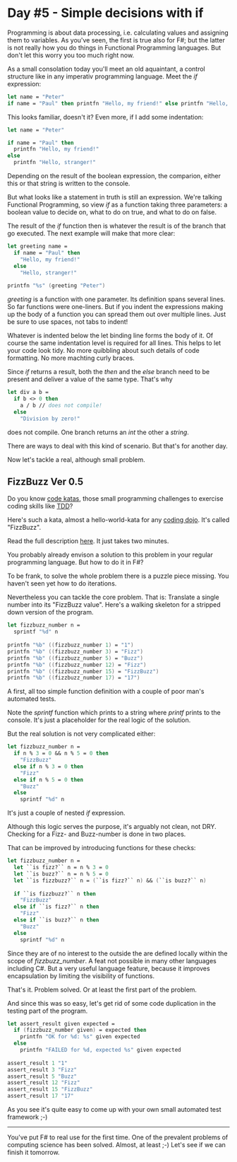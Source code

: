 # Day #5 - Simple decisions with if
Programming is about data processing, i.e. calculating values and assigning them to variables. As you've seen, the first is true also for F#; but the latter is not really how you do things in Functional Programming languages. But don't let this worry you too much right now.

As a small consolation today you'll meet an old aquaintant, a control structure like in any imperativ programming language. Meet the _if_ expression:

```fsharp
let name = "Peter"
if name = "Paul" then printfn "Hello, my friend!" else printfn "Hello, stranger!"
```

This looks familiar, doesn't it? Even more, if I add some indentation:

```fsharp
let name = "Peter"

if name = "Paul" then 
  printfn "Hello, my friend!"
else 
  printfn "Hello, stranger!"
```

Depending on the result of the boolean expression, the comparion, either this or that string is written to the console.

But what looks like a statement in truth is still an expression. We're talking Functional Programming, so view _if_ as a function taking three parameters: a boolean value to decide on, what to do on true, and what to do on false.

The result of the _if_ function then is whatever the result is of the branch that go executed. The next example will make that more clear:

```fsharp
let greeting name =
  if name = "Paul" then 
    "Hello, my friend!"
  else 
    "Hello, stranger!"
    
printfn "%s" (greeting "Peter")
```

_greeting_ is a function with one parameter. Its definition spans several lines. So far functions were one-liners. But if you indent the expressions making up the body of a function you can spread them out over multiple lines. Just be sure to use spaces, not tabs to indent!

Whatever is indented below the let binding line forms the body of it. Of course the same indentation level is required for all lines. This helps to let your code look tidy. No more quibbling about such details of code formatting. No more machting curly braces.

Since _if_ returns a result, both the _then_ and the _else_ branch need to be present and deliver a value of the same type. That's why

```fsharp
let div a b =
  if b <> 0 then
    a / b // does not compile!
  else
    "Division by zero!"
```

does not compile. One branch returns an _int_ the other a _string_.

There are ways to deal with this kind of scenario. But that's for another day.

Now let's tackle a real, although small problem.

## FizzBuzz Ver 0.5
Do you know [code katas](http://en.wikipedia.org/wiki/Kata_(programming)), those small programming challenges to exercise coding skills like [TDD](http://en.wikipedia.org/wiki/Test-driven_development)?

Here's such a kata, almost a hello-world-kata for any [coding dojo](http://codingdojo.org). It's called "FizzBuzz".

Read the full description [here](https://app.box.com/s/kvrd51oykrob44xv2t379k98ay9ai568). It just takes two minutes.

You probably already envison a solution to this problem in your regular programming language. But how to do it in F#?

To be frank, to solve the whole problem there is a puzzle piece missing. You haven't seen yet how to do iterations.

Nevertheless you can tackle the core problem. That is: Translate a single number into its "FizzBuzz value". Here's a walking skeleton for a stripped down version of the program.

```fsharp
let fizzbuzz_number n =
  sprintf "%d" n
  
printfn "%b" ((fizzbuzz_number 1) = "1")
printfn "%b" ((fizzbuzz_number 3) = "Fizz")
printfn "%b" ((fizzbuzz_number 5) = "Buzz")
printfn "%b" ((fizzbuzz_number 12) = "Fizz")
printfn "%b" ((fizzbuzz_number 15) = "FizzBuzz")
printfn "%b" ((fizzbuzz_number 17) = "17")
```

A first, all too simple function definition with a couple of poor man's automated tests.

Note the _sprintf_ function which prints to a string where _printf_ prints to the console. It's just a placeholder for the real logic of the solution.

But the real solution is not very complicated either:

```fsharp
let fizzbuzz_number n =
  if n % 3 = 0 && n % 5 = 0 then
    "FizzBuzz"
  else if n % 3 = 0 then
    "Fizz"
  else if n % 5 = 0 then
    "Buzz"
  else
    sprintf "%d" n
```

It's just a couple of nested _if_ expression.

Although this logic serves the purpose, it's arguably not clean, not DRY. Checking for a Fizz- and Buzz-number is done in two places.

That can be improved by introducing functions for these checks:

```fsharp
let fizzbuzz_number n =
  let ``is fizz?`` n = n % 3 = 0
  let ``is buzz?`` n = n % 5 = 0
  let ``is fizzbuzz?`` n = (``is fizz?`` n) && (``is buzz?`` n)
  
  if ``is fizzbuzz?`` n then
    "FizzBuzz"
  else if ``is fizz?`` n then
    "Fizz"
  else if ``is buzz?`` n then
    "Buzz"
  else
    sprintf "%d" n
```

Since they are of no interest to the outside the are defined locally within the scope of _fizzbuzz_number_. A feat not possible in many other languages including C#. But a very useful language feature, because it improves encapsulation by limiting the visibility of functions.

That's it. Problem solved. Or at least the first part of the problem.

And since this was so easy, let's get rid of some code duplication in the testing part of the program.

```fsharp
let assert_result given expected =
  if (fizzbuzz_number given) = expected then
    printfn "OK for %d: %s" given expected
  else
    printfn "FAILED for %d, expected %s" given expected
  
assert_result 1 "1"
assert_result 3 "Fizz"
assert_result 5 "Buzz"
assert_result 12 "Fizz"
assert_result 15 "FizzBuzz"
assert_result 17 "17"
```

As you see it's quite easy to come up with your own small automated test framework ;-)

***

You've put F# to real use for the first time. One of the prevalent problems of computing science has been solved. Almost, at least ;-) Let's see if we can finish it tomorrow.
